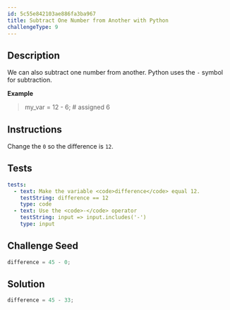 ```yaml
---
id: 5c55e842103ae886fa3ba967
title: Subtract One Number from Another with Python
challengeType: 9
---
```


## Description
<section id='description'>
We can also subtract one number from another.
Python uses the <code>-</code> symbol for subtraction.

<strong>Example</strong>
<blockquote>my_var = 12 - 6; # assigned 6</blockquote>

</section>

## Instructions
<section id='instructions'>
Change the <code>0</code> so the difference is <code>12</code>.
</section>

## Tests
<section id='tests'>

```yml
tests:
  - text: Make the variable <code>difference</code> equal 12.
    testString: difference == 12
    type: code
  - text: Use the <code>-</code> operator
    testString: input => input.includes('-')
    type: input
```

</section>

## Challenge Seed
<section id='challengeSeed'>

<div id='py-seed'>

```python
difference = 45 - 0;

```

</div>


</section>

## Solution
<section id='solution'>


```python
difference = 45 - 33;
```

</section>

